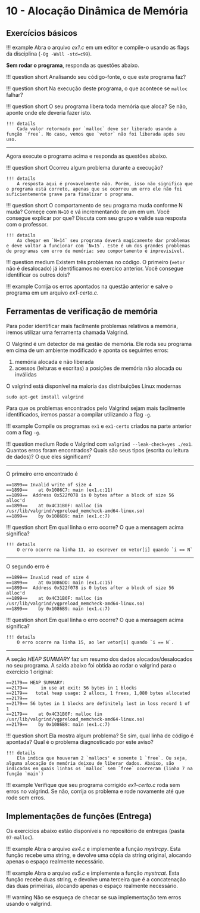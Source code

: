 # 10 - Alocação Dinâmica de Memória

## Exercícios básicos

!!! example
    Abra o arquivo *ex1.c* em um editor e compile-o usando as flags da disciplina (`-Og -Wall -std=c99`).

**Sem rodar o programa**, responda as questões abaixo.

!!! question short
    Analisando seu código-fonte, o que este programa faz?

!!! question short
    Na execução deste programa, o que acontece se `malloc` falhar? 

!!! question short
    O seu programa libera toda memória que aloca? Se não, aponte onde ele deveria fazer isto.

    !!! details
        Cada valor retornado por `malloc` deve ser liberado usando a função `free`. No caso, vemos que `vetor` não foi liberada após seu uso. 


------

Agora execute o programa acima e responda as questões abaixo.

!!! question short
    Ocorreu algum problema durante a execução?

    !!! details
        A resposta aqui é provavelmente não. Porém, isso não significa que o programa está correto, apenas que se ocorreu um erro ele não foi suficientemente grave para finalizar o programa.

!!! question short
    O comportamento de seu programa muda conforme N muda? Começe com `N=10` e vá incrementando de um em um. Você consegue explicar por que? Discuta com seu grupo e valide sua resposta com o professor.

    !!! details
        Ao chegar em `N=14` seu programa deverá magicamente dar problemas e deve voltar a funcionar com `N=15`. Este é um dos grandes problemas de programas com erro de memória: seu comportamento é imprevisível.

!!! question medium
    Existem três problemas no código. O primeiro (`vetor` não é desalocado) já identificamos no exercíco anterior. Você consegue identificar os outros dois? 
    
!!! example
    Corrija os erros apontados na questão anterior e salve o programa em um arquivo *ex1-certo.c*.

## Ferramentas de verificação de memória

Para poder identificar mais facilmente problemas relativos a memória, iremos utilizar uma ferramenta chamada Valgrind.

O Valgrind é um detector de má gestão de memória. Ele roda seu programa em cima de um ambiente modificado e aponta os seguintes erros:

1. memória alocada e não liberada
1. acessos (leituras e escritas) a posições de memória não alocada ou inválidas

O valgrind  está disponível na maioria das distribuições Linux modernas

```
sudo apt-get install valgrind
```

Para que os problemas encontrados pelo Valgrind sejam mais facilmente identificados, iremos passar a compilar utilizando a flag `-g`.

!!! example
    Compile os programas `ex1` e `ex1-certo` criados na parte anterior com a flag `-g`.

!!! question medium
    Rode o Valgrind com `valgrind --leak-check=yes ./ex1`. Quantos erros foram encontrados? Quais são seus tipos (escrita ou leitura de dados)? O que eles significam?

---------------

O primeiro erro encontrado é

```
==1899== Invalid write of size 4
==1899==    at 0x1086C7: main (ex1.c:11)
==1899==  Address 0x522f078 is 0 bytes after a block of size 56 alloc'd
==1899==    at 0x4C31B0F: malloc (in /usr/lib/valgrind/vgpreload_memcheck-amd64-linux.so)
==1899==    by 0x1086B9: main (ex1.c:7)
```

!!! question short
    Em qual linha o erro ocorre? O que a mensagem acima significa? 

    !!! details
        O erro ocorre na linha 11, ao escrever em vetor[i] quando `i == N`

---------

O segundo erro é

```
==1899== Invalid read of size 4
==1899==    at 0x1086DD: main (ex1.c:15)
==1899==  Address 0x522f078 is 0 bytes after a block of size 56 alloc'd
==1899==    at 0x4C31B0F: malloc (in /usr/lib/valgrind/vgpreload_memcheck-amd64-linux.so)
==1899==    by 0x1086B9: main (ex1.c:7)
```

!!! question short
    Em qual linha o erro ocorre? O que a mensagem acima significa? 

    !!! details
        O erro ocorre na linha 15, ao ler vetor[i] quando `i == N`.

---------

A seção *HEAP SUMMARY* faz um resumo dos dados alocados/desalocados no seu programa. A saída abaixo foi obtida ao rodar o valgrind para o exercício 1 original:

```
==2179== HEAP SUMMARY:
==2179==     in use at exit: 56 bytes in 1 blocks
==2179==   total heap usage: 2 allocs, 1 frees, 1,080 bytes allocated
==2179== 
==2179== 56 bytes in 1 blocks are definitely lost in loss record 1 of 1
==2179==    at 0x4C31B0F: malloc (in /usr/lib/valgrind/vgpreload_memcheck-amd64-linux.so)
==2179==    by 0x1086B9: main (ex1.c:7)
```

!!! question short
    Ela mostra algum problema? Se sim, qual linha de código é apontada? Qual é o problema diagnosticado por este aviso?

    !!! details
        Ela indica que houveram 2 `mallocs' e somente 1 `free`. Ou seja, alguma alocação de memória deixou de liberar dados. Abaixo, são indicadas em quais linhas os `malloc` sem `free` ocorreram (linha 7 na função `main`)


!!! example
    Verifique que seu programa corrigido *ex1-certo.c* roda sem erros no valgrind. Se não, corrija os problema e rode novamente até que rode sem erros.


## Implementações de funções (**Entrega**)

Os exercícios abaixo estão disponíveis no repositório de entregas (pasta `07-malloc`).

!!! example
    Abra o arquivo *ex4.c* e implemente a função *mystrcpy*. Esta função recebe uma string, e devolve uma cópia da string original, alocando apenas o espaço realmente necessário.

!!! example
    Abra o arquivo *ex5.c* e implemente a função *mystrcat*. Esta função recebe duas string, e devolve uma terceira que é a concatenação das duas primeiras, alocando apenas o espaço realmente necessário.

!!! warning
    Não se esqueça de checar se sua implementação tem erros usando o valgrind.

